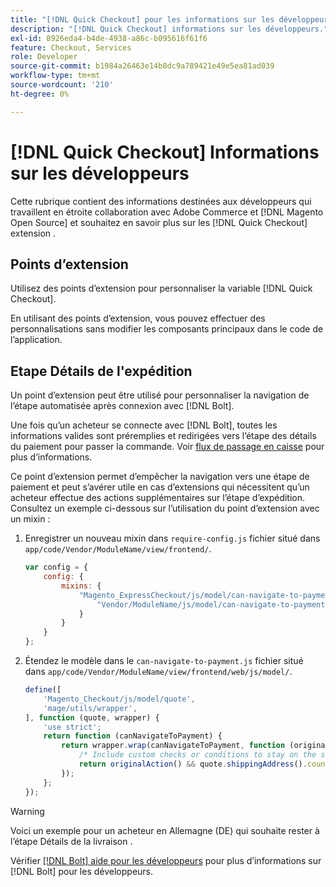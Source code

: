 ```yaml
---
title: "[!DNL Quick Checkout] pour les informations sur les développeurs Adobe Commerce"
description: "[!DNL Quick Checkout] informations sur les développeurs."
exl-id: 8926eda4-b4de-4938-a86c-b095616f61f6
feature: Checkout, Services
role: Developer
source-git-commit: b1984a26463e14b8dc9a789421e49e5ea81ad039
workflow-type: tm+mt
source-wordcount: '210'
ht-degree: 0%

---
```


# [!DNL Quick Checkout] Informations sur les développeurs

Cette rubrique contient des informations destinées aux développeurs qui travaillent en étroite collaboration avec Adobe Commerce et [!DNL Magento Open Source] et souhaitez en savoir plus sur les [!DNL Quick Checkout] extension .

## Points d’extension

Utilisez des points d’extension pour personnaliser la variable [!DNL Quick Checkout].

En utilisant des points d’extension, vous pouvez effectuer des personnalisations sans modifier les composants principaux dans le code de l’application.

## Etape Détails de l&#39;expédition

Un point d’extension peut être utilisé pour personnaliser la navigation de l’étape automatisée après connexion avec [!DNL Bolt].

Une fois qu’un acheteur se connecte avec [!DNL Bolt], toutes les informations valides sont préremplies et redirigées vers l’étape des détails du paiement pour passer la commande. Voir [flux de passage en caisse](https://experienceleague.adobe.com/docs/commerce-merchant-services/quick-checkout/manage-checkout/checkout-flow.html) pour plus d’informations.

Ce point d’extension permet d’empêcher la navigation vers une étape de paiement et peut s’avérer utile en cas d’extensions qui nécessitent qu’un acheteur effectue des actions supplémentaires sur l’étape d’expédition. Consultez un exemple ci-dessous sur l’utilisation du point d’extension avec un mixin :

1. Enregistrer un nouveau mixin dans `require-config.js` fichier situé dans `app/code/Vendor/ModuleName/view/frontend/`.

   ```js
   var config = {
       config: {
           mixins: {
               "Magento_ExpressCheckout/js/model/can-navigate-to-payment": {
                   "Vendor/ModuleName/js/model/can-navigate-to-payment-mixin": true
               }
           }
       }
   };
   ```

1. Étendez le modèle dans le `can-navigate-to-payment.js` fichier situé dans `app/code/Vendor/ModuleName/view/frontend/web/js/model/`.

   ```js
   define([
       'Magento_Checkout/js/model/quote',
       'mage/utils/wrapper',
   ], function (quote, wrapper) {
       'use strict';
       return function (canNavigateToPayment) {
           return wrapper.wrap(canNavigateToPayment, function (originalAction) {
               /* Include custom checks or conditions to stay on the shipping step,i.e: your shopper is from Germany */
               return originalAction() && quote.shippingAddress().countryId !== 'DE');
           });
       };
   });
   ```

>[!WARNING]
>
> Voici un exemple pour un acheteur en Allemagne (DE) qui souhaite rester à l’étape Détails de la livraison .

Vérifier [[!DNL Bolt] aide pour les développeurs](https://help.bolt.com/developers/) pour plus d’informations sur [!DNL Bolt] pour les développeurs.
